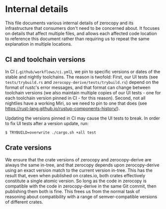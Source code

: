 # Internal details

This file documents various internal details of zerocopy and its infrastructure
that consumers don't need to be concerned about. It focuses on details that
affect multiple files, and allows each affected code location to reference this
document rather than requiring us to repeat the same explanation in multiple
locations.

## CI and toolchain versions

In CI (`.github/workflows/ci.yml`), we pin to specific versions or dates of the
stable and nightly toolchains. The reason is twofold: First, our UI tests (see
`tests/trybuild.rs` and `zerocopy-derive/tests/trybuild.rs`) depend on the
format of rustc's error messages, and that format can change between toolchain
versions (we also maintain multiple copies of our UI tests - one for each
toolchain version pinned in CI - for this reason). Second, not all nightlies
have a working Miri, so we need to pin to one that does (see
https://rust-lang.github.io/rustup-components-history/).

Updating the versions pinned in CI may cause the UI tests to break. In order to
fix UI tests after a version update, run:

```
$ TRYBUILD=overwrite ./cargo.sh +all test
```

## Crate versions

We ensure that the crate versions of zerocopy and zerocopy-derive are always the
same in-tree, and that zerocopy depends upon zerocopy-derive using an exact
version match to the current version in-tree. This has the result that, even
when published on crates.io, both crates effectively constitute a single atomic
version. So long as the code in zerocopy is compatible with the code in
zerocopy-derive in the same Git commit, then publishing them both is fine. This
frees us from the normal task of reasoning about compatibility with a range of
semver-compatible versions of different crates.
